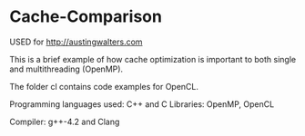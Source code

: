 Cache-Comparison
================

USED for http://austingwalters.com

This is a brief example of how cache optimization is important to both single and multithreading (OpenMP). 

The folder cl contains code examples for OpenCL.

Programming languages used: C++ and C
Libraries: OpenMP, OpenCL

Compiler: g++-4.2 and Clang
